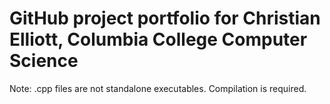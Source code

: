# GitHub project portfolio for Christian Elliott, Columbia College Computer Science

Note: .cpp files are not standalone executables. Compilation is required. 
